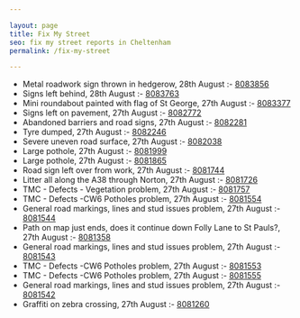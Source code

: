 ```yaml
---

layout: page
title: Fix My Street
seo: fix my street reports in Cheltenham
permalink: /fix-my-street

---
```


<!-- fix_marker starts -->

- Metal roadwork sign thrown in hedgerow, 28th August :- [8083856](https://www.fixmystreet.com/report/8083856)
- Signs left behind, 28th August :- [8083763](https://www.fixmystreet.com/report/8083763)
- Mini roundabout painted with flag of St George, 27th August :- [8083377](https://www.fixmystreet.com/report/8083377)
- Signs left on pavement, 27th August :- [8082772](https://www.fixmystreet.com/report/8082772)
- Abandoned barriers and road signs, 27th August :- [8082281](https://www.fixmystreet.com/report/8082281)
- Tyre dumped, 27th August :- [8082246](https://www.fixmystreet.com/report/8082246)
- Severe uneven road surface, 27th August :- [8082038](https://www.fixmystreet.com/report/8082038)
- Large pothole, 27th August :- [8081999](https://www.fixmystreet.com/report/8081999)
- Large pothole, 27th August :- [8081865](https://www.fixmystreet.com/report/8081865)
- Road sign left over from work, 27th August :- [8081744](https://www.fixmystreet.com/report/8081744)
- Litter all along the A38 through Norton, 27th August :- [8081726](https://www.fixmystreet.com/report/8081726)
- TMC - Defects - Vegetation problem, 27th August :- [8081757](https://www.fixmystreet.com/report/8081757)
- TMC - Defects -CW6 Potholes  problem, 27th August :- [8081554](https://www.fixmystreet.com/report/8081554)
- General road markings, lines and stud issues problem, 27th August :- [8081544](https://www.fixmystreet.com/report/8081544)
- Path on map just ends, does it continue down Folly Lane to St Pauls?, 27th August :- [8081358](https://www.fixmystreet.com/report/8081358)
- General road markings, lines and stud issues problem, 27th August :- [8081543](https://www.fixmystreet.com/report/8081543)
- TMC - Defects -CW6 Potholes  problem, 27th August :- [8081553](https://www.fixmystreet.com/report/8081553)
- TMC - Defects -CW6 Potholes  problem, 27th August :- [8081555](https://www.fixmystreet.com/report/8081555)
- General road markings, lines and stud issues problem, 27th August :- [8081542](https://www.fixmystreet.com/report/8081542)
- Graffiti on zebra crossing, 27th August :- [8081260](https://www.fixmystreet.com/report/8081260)

<!-- fix_marker ends -->